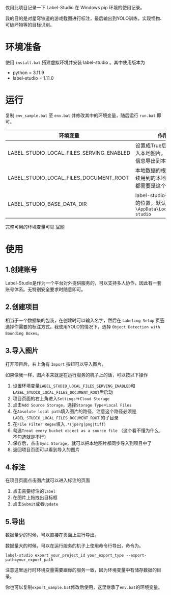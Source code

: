 仅用此项目记录一下 Label-Studio 在 Windows pip 环境的使用记录。

我的目的是对星穹铁道的游戏截图进行标注，最后输出到YOLO训练，实现怪物、可破坏物等的目标识别。

# 环境准备

使用 `install.bat` 搭建虚拟环境并安装 label-studio 。其中使用版本为

- python = 3.11.9
- label-studio = 1.11.0

# 运行

复制 `env_sample.bat` 至 `env.bat` 并修改其中的环境变量，随后运行 `run.bat` 即可。

|环境变量|作用|
|---|---|
|LABEL_STUDIO_LOCAL_FILES_SERVING_ENABLED|设置成True后，可以导入本地图片，或将项目信息导出到本地|
|LABEL_STUDIO_LOCAL_FILES_DOCUMENT_ROOT|本地数据的根目录，后续用到的本地数据路径都需要是这个的子目录|
|LABEL_STUDIO_BASE_DATA_DIR|label-studio存储数据的位置，默认在 `\AppData\Local\label-studio`|

完整可用的环境变量可见 [官网](https://labelstud.io/guide/start#Command-line-arguments-for-starting-Label-Studio)

# 使用

## 1.创建账号

Label-Studio是作为一个平台对外提供服务的，可以支持多人协作，因此有一套账号体系。无特别安全要求时随意即可。

## 2.创建项目

相当于一个数据集的包装，在创建时可以输入名字，然后在 `Labeling Setup` 页签选择你需要的标注方式。我使用YOLO的情况下，选择 `Object Detection with Bounding Boxes`。

## 3.导入图片

打开项目后，右上角有 `Import` 按钮可以导入图片。

如果像我一样，图片本来就是在运行服务的机子上的话，可以按以下操作

1. 设置环境变量`LABEL_STUDIO_LOCAL_FILES_SERVING_ENABLED`和`LABEL_STUDIO_LOCAL_FILES_DOCUMENT_ROOT`后启动
2. 项目页面的右上角进入`Settings`->`Cloud Storage`
3. 点击`Add Source Storage`，选择`Storage Type`=`Local Files`
4. 在`Absolute local path`填入图片的路径，注意这个路径必须是 `LABEL_STUDIO_LOCAL_FILES_DOCUMENT_ROOT` 的子目录
5. 在`File Filter Regex`填入`.*(jpe?g|png|tiff)`
6. 勾选`Treat every bucket object as a source file` （这个看不懂为什么，不勾选就是不行）
7. 保存后，点击`Sync Storage`，就可以把本地图片都同步导入到项目中了
8. 返回项目页面可以看到导入的图片

## 4.标注

在项目页面点击图片就可以进入标注的页面

1. 点击需要标注的`label`
2. 在图片上拖拽出目标框
3. 点击`Submit`或者`Update`

## 5.导出

数据量少的时候，可以直接在页面上进行导出。

数据量大的时候，可以在运行服务的机子上使用命令行导出，命令为。

```shell
label-studio export your_project_id your_export_type --export-path=your_export_path
```

注意这里运行时环境变量需要跟你的服务一致，因为环境变量中有储存数据的目录。

你也可以复制`export_sample.bat`修改后使用，这里继承了`env.bat`的环境变量。
